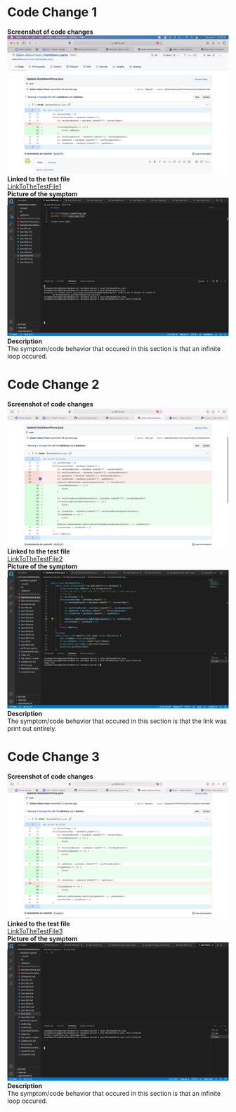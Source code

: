 # Code Change 1 
**Screenshot of code changes**
![Image](code1.png) \
**Linked to the test file** \
[LinkToTheTestFile1](https://github.com/Salam-Aboul-Hosn/markdown-parse/commit/fe48eaa3de504613f4dc99fb3419e9c293c6fec0) \
**Picture of the symptom** 
![Image](symptom1.png)
**Description** \
The symptom/code behavior that occured in this section is that an infinite loop occured. 

# Code Change 2
**Screenshot of code changes**
![Image](code2.png) \
**Linked to the test file** \
[LinkToTheTestFile2](https://github.com/Salam-Aboul-Hosn/markdown-parse/commit/68ef65cd56ee8afb30c0542444c3e2de58c67895) \
**Picture of the symptom** 
![Image](symptom2.png)
**Description** \
The symptom/code behavior that occured in this section is that the link was print out entirely.

# Code Change 3
**Screenshot of code changes**
![Image](code3.png) \
**Linked to the test file** \
[LinkToTheTestFile3](https://github.com/Salam-Aboul-Hosn/markdown-parse/commit/a06a975192b0d64625d74f976d0c3c3ec2418fc4) \
**Picture of the symptom** 
![Image](symptom3.png)
**Description** \
The symptom/code behavior that occured in this section is that an infinite loop occured. 
